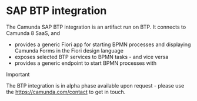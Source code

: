 # SAP BTP integration

The Camunda SAP BTP integration is an artifact run on BTP. It connects to Camunda 8 SaaS, and 

- provides a generic Fiori app for starting BPMN processes and displaying Camunda Forms in the Fiori design language
- exposes selected BTP services to BPMN tasks - and vice versa
- provides a generic endpoint to start BPMN processes with

> [!IMPORTANT]
>
> The BTP integration is in alpha phase available upon request - please use the https://camunda.com/contact to get in touch.

